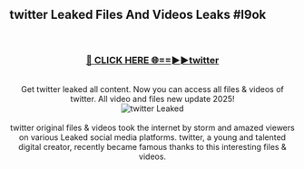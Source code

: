 ## twitter Leaked Files And Videos Leaks #l9ok
<br>
<div align="center">
<h3><a href="https://watchclip.my.id/twitter" rel="nofollow">🔴 CLICK HERE 🌐==►►twitter</a></h3>
<br>
Get twitter leaked all content. Now you can access all files & videos of twitter. All video and files new update 2025!
<br>
<a href="https://watchclip.my.id/twitter" rel="nofollow" data-target="animated-image.originalLink"><img src="https://i.ibb.co.com/WyWwxjT/player-gif2.gif" alt="twitter Leaked" style="max-width: 100%; display: inline-block;" data-target="animated-image.originalImage"></a>
<br><br>
twitter original files & videos took the internet by storm and amazed viewers on various Leaked social media platforms. twitter, a young and talented digital creator, recently became famous thanks to this interesting files & videos.
</div>
<br>